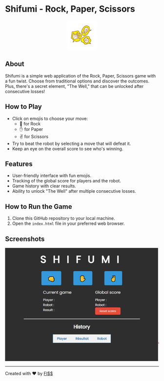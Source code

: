 # Shifumi - Rock, Paper, Scissors

<div align="center">
  <img src="./assets/img/icon.png" alt="Shifumi Logo" width="100">
</div>

## About

Shifumi is a simple web application of the Rock, Paper, Scissors game with a fun twist. Choose from traditional options and discover the outcomes. Plus, there's a secret element, "The Well," that can be unlocked after consecutive losses!

## How to Play

- Click on emojis to choose your move:
  - 👊 for Rock
  - ✋ for Paper
  - ✌ for Scissors
- Try to beat the robot by selecting a move that will defeat it.
- Keep an eye on the overall score to see who's winning.

## Features

- User-friendly interface with fun emojis.
- Tracking of the global score for players and the robot.
- Game history with clear results.
- Ability to unlock "The Well" after multiple consecutive losses.

## How to Run the Game

1. Clone this GitHub repository to your local machine.
2. Open the `index.html` file in your preferred web browser.

## Screenshots

![Game screenshot](./assets/img/screenshot.png)

---

Created with ❤️ by [FI$$](https://github.com/YourGitHubUsername)
